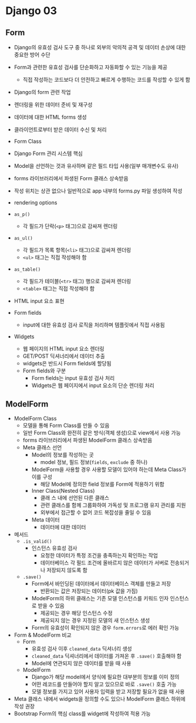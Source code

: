 # Django 03

## Form

-  Django의 유효성 검사 도구 중 하나로 외부의 악의적 공격 및 데이터 손상에 대한 중요한 방어 수단
-  Form과 관련한 유효성 검사를 단순화하고 자동화할 수 있는 기능을 제공
   -  직접 작성하는 코드보다 더 안전하고 빠르게 수행하는 코드를 작성할 수 있게 함

-  Django의 form 관련 작업

  - 렌더링을 위한 데이터 준비 및 재구성
  - 데이터에 대한 HTML forms 생성
  - 클라이언트로부터 받은 데이터 수신 및 처리
-  Form Class

  - Django Form 관리 시스템 핵심
  - Model을 선언하는 것과 유사하며 같은 필드 타입 사용(일부 매개변수도 유사)
  - forms 라이브러리에서 파생된 Form 클래스 상속받음
  - 작성 위치는 상관 없으나 일반적으로 app 내부의 forms.py 파일 생성하여 작성
-  rendering options
  - `as_p()`
    - 각 필드가 단락(`<p>` 태그)으로 감싸져 렌더링
  - `as_ul()`
    - 각 필드가 목록 항목(`<li>` 태그)으로 감싸져 렌더링
    - `<ul>` 태그는 직접 작성해야 함
  - `as_table()`
    - 각 필드가 테이블(`<tr>` 태그) 행으로 감싸져 렌더링
    - `<table>` 태그는 직접 작성해야 함
-  HTML input 요소 표현
  - Form fields
    - input에 대한 유효성 검사 로직을 처리하며 템플릿에서 직접 사용됨
  - Widgets
    - 웹 페이지의 HTML input 요소 렌더링
    - GET/POST 딕셔너리에서 데이터 추출
    - widgets은 반드시 Form fields에 할당됨
    - Form fields와 구분
      - Form fields는 input 유효성 검사 처리
      - Widgets은 웹 페이지에서 input 요소의 단순 렌더링 처리



## ModelForm

- ModelForm Class
  - 모델을 통해 Form Class를 만들 수 있음
  - 일반 Form Class와 완전히 같은 방식(객체 생성)으로 view에서 사용 가능
  - forms 라이브러리에서 파생된 ModelForm 클래스 상속받음
  - Meta 클래스 선언
    - Model의 정보를 작성하는 곳
      - model 정보, 필드 정보(`fields`, `exclude` 중 하나)
    - ModelForm을 사용할 경우 사용할 모델이 있어야 하는데 Meta Class가 이를 구성
      - 해당 Model에 정의한 field 정보를 Form에 적용하기 위함
    - Inner Class(Nested Class)
      - 클래 스 내에 선언된 다른 클래스
      - 관련 클래스를 함께 그룹화하여 가독성 및 프로그램 유지 관리를 지원
      - 외부에서 접근할 수 없어 코드 복잡성을 줄일 수 있음
    - Meta 데이터
      - 데이터에 대한 데이터
- 메서드
  - `.is_valid()`
    - 인스턴스 유효성 검사
      - 요청한 데이터가 특정 조건을 충족하는지 확인하는 작업
      - 데이터베이스 각 필드 조건에 올바르지 않은 데이터가 서버로 전송되거나 저장되지 않도록 함
  - `.save()`
    - Form에서 바인딩된 데이터에서 데이터베이스 객체를 만들고 저장
      - 반환되는 값은 저장되는 데이터(pk 값을 가짐)
    - ModelForm의 하위 클래스는 기존 모델 인스턴스를 키워드 인자 인스턴스로 받을 수 있음
      - 제공되는 경우 해당 인스턴스 수정
      - 제공되지 않는 경우 지정된 모델의 새 인스턴스 생성
    - Form의 유효성이 확인되지 않은 경우 `form.errors`로 에러 확인 가능
- Form & ModelForm 비교
  - Form
    - 유효성 검사 이후 `cleaned_data` 딕셔너리 생성
    - `cleaned_data` 딕셔너리에서 데이터를 가져온 후 `.save()` 호출해야 함
    - Model에 연관되지 않은 데이터를 받을 때 사용
  - ModelForm
    - Django가 해당 model에서 양식에 필요한 대부분의 정보를 이미 정의
    - 어떤 레코드를 만들어야 할지 알고 있으므로 바로 `.save()` 호출 가능
    - 모델 정보를 가지고 있어 사용자 입력을 받고 저장할 필요가 없을 때 사용
- Meta 클래스 내에서 widgets을 정의할 수도 있으나 ModelForm 클래스 하위에 작성 권장
- Bootstrap Form의 핵심 class를 widget에 작성하여 적용 가능
